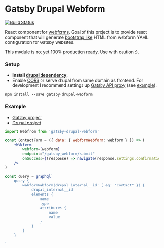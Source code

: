 # Gatsby Drupal Webform

[![Build Status](https://travis-ci.org/oikeuttaelaimille/gatsby-drupal-webform.svg?branch=master)](https://travis-ci.org/oikeuttaelaimille/gatsby-drupal-webform)

React component for [webforms](https://www.drupal.org/project/webform). Goal of this project is to provide react component that will generate [bootstrap like](https://getbootstrap.com/docs/4.0/components/forms/) HTML from webform YAML configuration for Gatsby websites.

This module is not yet 100% production ready. Use with caution :).

### Setup

* **Install [drupal dependency](./modules/gatsby_webform)**.
* Enable [CORS](https://www.drupal.org/node/2715637) or serve drupal from same domain as frontend. For development I recommend settings up [Gatsby API proxy](https://www.gatsbyjs.org/docs/api-proxy/) (see [example](./examples/gatsby-webforms/gatsby-config.js#L22-L25)). 

```
npm install --save gatsby-drupal-webform
```

### Example

* [Gatsby project](./examples/gatsby-webforms)
* [Drupal project](./examples/drupal)

```jsx
import Webfrom from 'gatsby-drupal-webform'

const ContactForm = ({ data: { webformWebform: webform } }) => (
	<Webform
		webform={webform}
		endpoint="/gatsby_webform/submit"
		onSuccess={(response) => navigate(response.settings.confirmation_url)}
	/>
)

const query = graphql`
	query {
		webformWebform(drupal_internal__id: { eq: "contact" }) {
			drupal_internal__id
			elements {
				name
				type
				attributes {
					name
					value
				}
			}
		}
	}

`
```



